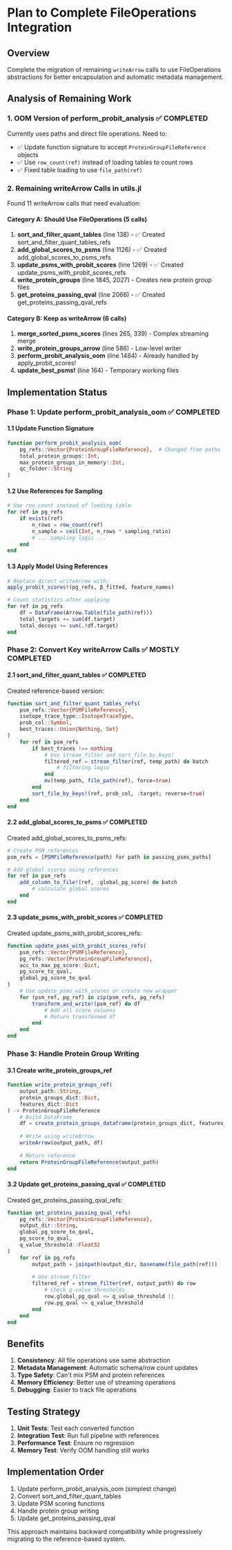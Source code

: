 # Plan to Complete FileOperations Integration

## Overview
Complete the migration of remaining `writeArrow` calls to use FileOperations abstractions for better encapsulation and automatic metadata management.

## Analysis of Remaining Work

### 1. OOM Version of perform_probit_analysis ✅ COMPLETED
Currently uses paths and direct file operations. Need to:
- ✅ Update function signature to accept `ProteinGroupFileReference` objects
- ✅ Use `row_count(ref)` instead of loading tables to count rows
- ✅ Fixed table loading to use `file_path(ref)`

### 2. Remaining writeArrow Calls in utils.jl
Found 11 writeArrow calls that need evaluation:

#### Category A: Should Use FileOperations (5 calls)
1. **sort_and_filter_quant_tables** (line 138) - ✅ Created sort_and_filter_quant_tables_refs
2. **add_global_scores_to_psms** (line 1126) - ✅ Created add_global_scores_to_psms_refs
3. **update_psms_with_probit_scores** (line 1269) - ✅ Created update_psms_with_probit_scores_refs
4. **write_protein_groups** (line 1845, 2027) - Creates new protein group files
5. **get_proteins_passing_qval** (line 2066) - ✅ Created get_proteins_passing_qval_refs

#### Category B: Keep as writeArrow (6 calls)
1. **merge_sorted_psms_scores** (lines 265, 339) - Complex streaming merge
2. **write_protein_groups_arrow** (line 586) - Low-level writer
3. **perform_probit_analysis_oom** (line 1484) - Already handled by apply_probit_scores!
4. **update_best_psms!** (line 164) - Temporary working files

## Implementation Status

### Phase 1: Update perform_probit_analysis_oom ✅ COMPLETED

#### 1.1 Update Function Signature
```julia
function perform_probit_analysis_oom(
    pg_refs::Vector{ProteinGroupFileReference},  # Changed from paths
    total_protein_groups::Int, 
    max_protein_groups_in_memory::Int, 
    qc_folder::String
)
```

#### 1.2 Use References for Sampling
```julia
# Use row_count instead of loading table
for ref in pg_refs
    if exists(ref)
        n_rows = row_count(ref)
        n_sample = ceil(Int, n_rows * sampling_ratio)
        # ... sampling logic ...
    end
end
```

#### 1.3 Apply Model Using References
```julia
# Replace direct writeArrow with:
apply_probit_scores!(pg_refs, β_fitted, feature_names)

# Count statistics after applying
for ref in pg_refs
    df = DataFrame(Arrow.Table(file_path(ref)))
    total_targets += sum(df.target)
    total_decoys += sum(.!df.target)
end
```

### Phase 2: Convert Key writeArrow Calls ✅ MOSTLY COMPLETED

#### 2.1 sort_and_filter_quant_tables ✅ COMPLETED
Created reference-based version:
```julia
function sort_and_filter_quant_tables_refs(
    psm_refs::Vector{PSMFileReference},
    isotope_trace_type::IsotopeTraceType,
    prob_col::Symbol,
    best_traces::Union{Nothing, Set}
)
    for ref in psm_refs
        if best_traces !== nothing
            # Use stream_filter and sort_file_by_keys!
            filtered_ref = stream_filter(ref, temp_path) do batch
                # filtering logic
            end
            mv(temp_path, file_path(ref), force=true)
        end
        sort_file_by_keys!(ref, prob_col, :target; reverse=true)
    end
end
```

#### 2.2 add_global_scores_to_psms ✅ COMPLETED
Created add_global_scores_to_psms_refs:
```julia
# Create PSM references
psm_refs = [PSMFileReference(path) for path in passing_psms_paths]

# Add global scores using references
for ref in psm_refs
    add_column_to_file!(ref, :global_pg_score) do batch
        # calculate global scores
    end
end
```

#### 2.3 update_psms_with_probit_scores ✅ COMPLETED
Created update_psms_with_probit_scores_refs:
```julia
function update_psms_with_probit_scores_refs(
    psm_refs::Vector{PSMFileReference},
    pg_refs::Vector{ProteinGroupFileReference},
    acc_to_max_pg_score::Dict,
    pg_score_to_qval,
    global_pg_score_to_qval
)
    # Use update_psms_with_scores or create new wrapper
    for (psm_ref, pg_ref) in zip(psm_refs, pg_refs)
        transform_and_write!(psm_ref) do df
            # Add all score columns
            # Return transformed df
        end
    end
end
```

### Phase 3: Handle Protein Group Writing

#### 3.1 Create write_protein_groups_ref
```julia
function write_protein_groups_ref(
    output_path::String,
    protein_groups_dict::Dict,
    features_dict::Dict
) -> ProteinGroupFileReference
    # Build DataFrame
    df = create_protein_groups_dataframe(protein_groups_dict, features_dict)
    
    # Write using writeArrow
    writeArrow(output_path, df)
    
    # Return reference
    return ProteinGroupFileReference(output_path)
end
```

#### 3.2 Update get_proteins_passing_qval ✅ COMPLETED
Created get_proteins_passing_qval_refs:
```julia
function get_proteins_passing_qval_refs(
    pg_refs::Vector{ProteinGroupFileReference},
    output_dir::String,
    global_pg_score_to_qval,
    pg_score_to_qval,
    q_value_threshold::Float32
)
    for ref in pg_refs
        output_path = joinpath(output_dir, basename(file_path(ref)))
        
        # Use stream_filter
        filtered_ref = stream_filter(ref, output_path) do row
            # Check q-value thresholds
            row.global_pg_qval <= q_value_threshold || 
            row.pg_qval <= q_value_threshold
        end
    end
end
```

## Benefits

1. **Consistency**: All file operations use same abstraction
2. **Metadata Management**: Automatic schema/row count updates
3. **Type Safety**: Can't mix PSM and protein references
4. **Memory Efficiency**: Better use of streaming operations
5. **Debugging**: Easier to track file operations

## Testing Strategy

1. **Unit Tests**: Test each converted function
2. **Integration Test**: Run full pipeline with references
3. **Performance Test**: Ensure no regression
4. **Memory Test**: Verify OOM handling still works

## Implementation Order

1. Update perform_probit_analysis_oom (simplest change)
2. Convert sort_and_filter_quant_tables
3. Update PSM scoring functions
4. Handle protein group writing
5. Update get_proteins_passing_qval

This approach maintains backward compatibility while progressively migrating to the reference-based system.